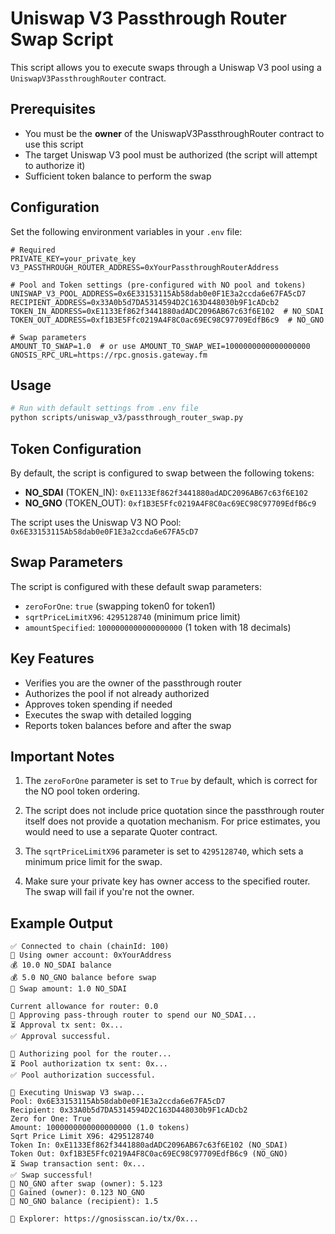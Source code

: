 # Uniswap V3 Passthrough Router Swap Script

This script allows you to execute swaps through a Uniswap V3 pool using a `UniswapV3PassthroughRouter` contract.

## Prerequisites

- You must be the **owner** of the UniswapV3PassthroughRouter contract to use this script
- The target Uniswap V3 pool must be authorized (the script will attempt to authorize it)
- Sufficient token balance to perform the swap

## Configuration

Set the following environment variables in your `.env` file:

```
# Required
PRIVATE_KEY=your_private_key
V3_PASSTHROUGH_ROUTER_ADDRESS=0xYourPassthroughRouterAddress

# Pool and Token settings (pre-configured with NO pool and tokens)
UNISWAP_V3_POOL_ADDRESS=0x6E33153115Ab58dab0e0F1E3a2ccda6e67FA5cD7
RECIPIENT_ADDRESS=0x33A0b5d7DA5314594D2C163D448030b9F1cADcb2
TOKEN_IN_ADDRESS=0xE1133Ef862f3441880adADC2096AB67c63f6E102  # NO_SDAI
TOKEN_OUT_ADDRESS=0xf1B3E5Ffc0219A4F8C0ac69EC98C97709EdfB6c9  # NO_GNO

# Swap parameters
AMOUNT_TO_SWAP=1.0  # or use AMOUNT_TO_SWAP_WEI=1000000000000000000
GNOSIS_RPC_URL=https://rpc.gnosis.gateway.fm
```

## Usage

```bash
# Run with default settings from .env file
python scripts/uniswap_v3/passthrough_router_swap.py
```

## Token Configuration

By default, the script is configured to swap between the following tokens:

- **NO_SDAI** (TOKEN_IN): `0xE1133Ef862f3441880adADC2096AB67c63f6E102`
- **NO_GNO** (TOKEN_OUT): `0xf1B3E5Ffc0219A4F8C0ac69EC98C97709EdfB6c9`

The script uses the Uniswap V3 NO Pool: `0x6E33153115Ab58dab0e0F1E3a2ccda6e67FA5cD7`

## Swap Parameters

The script is configured with these default swap parameters:

- `zeroForOne`: `true` (swapping token0 for token1)
- `sqrtPriceLimitX96`: `4295128740` (minimum price limit)
- `amountSpecified`: `1000000000000000000` (1 token with 18 decimals)

## Key Features

- Verifies you are the owner of the passthrough router
- Authorizes the pool if not already authorized
- Approves token spending if needed
- Executes the swap with detailed logging
- Reports token balances before and after the swap

## Important Notes

1. The `zeroForOne` parameter is set to `True` by default, which is correct for the NO pool token ordering.

2. The script does not include price quotation since the passthrough router itself does not provide a quotation mechanism. For price estimates, you would need to use a separate Quoter contract.

3. The `sqrtPriceLimitX96` parameter is set to `4295128740`, which sets a minimum price limit for the swap.

4. Make sure your private key has owner access to the specified router. The swap will fail if you're not the owner.

## Example Output

```
✅ Connected to chain (chainId: 100)
🔑 Using owner account: 0xYourAddress
💰 10.0 NO_SDAI balance
💰 5.0 NO_GNO balance before swap
🔄 Swap amount: 1.0 NO_SDAI

Current allowance for router: 0.0
🔑 Approving pass-through router to spend our NO_SDAI...
⏳ Approval tx sent: 0x...
✅ Approval successful.

🔑 Authorizing pool for the router...
⏳ Pool authorization tx sent: 0x...
✅ Pool authorization successful.

🔄 Executing Uniswap V3 swap...
Pool: 0x6E33153115Ab58dab0e0F1E3a2ccda6e67FA5cD7
Recipient: 0x33A0b5d7DA5314594D2C163D448030b9F1cADcb2
Zero for One: True
Amount: 1000000000000000000 (1.0 tokens)
Sqrt Price Limit X96: 4295128740
Token In: 0xE1133Ef862f3441880adADC2096AB67c63f6E102 (NO_SDAI)
Token Out: 0xf1B3E5Ffc0219A4F8C0ac69EC98C97709EdfB6c9 (NO_GNO)
⏳ Swap transaction sent: 0x...
✅ Swap successful!
🔹 NO_GNO after swap (owner): 5.123
🔹 Gained (owner): 0.123 NO_GNO
🔹 NO_GNO balance (recipient): 1.5

🔗 Explorer: https://gnosisscan.io/tx/0x...
``` 